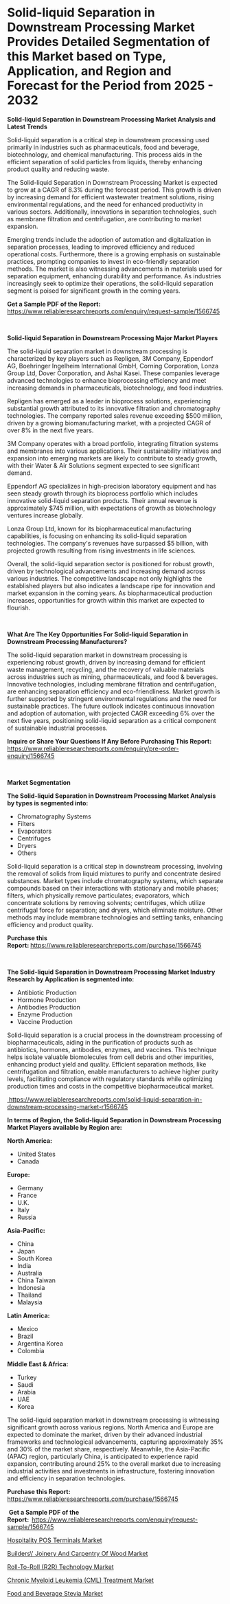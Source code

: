 <p><h1>Solid-liquid Separation in Downstream Processing Market Provides Detailed Segmentation of this Market based on Type, Application, and Region and Forecast for the Period from 2025 - 2032</h1></p><p><strong>Solid-liquid Separation in Downstream Processing Market Analysis and Latest Trends</strong></p>
<p><p>Solid-liquid separation is a critical step in downstream processing used primarily in industries such as pharmaceuticals, food and beverage, biotechnology, and chemical manufacturing. This process aids in the efficient separation of solid particles from liquids, thereby enhancing product quality and reducing waste.</p><p>The Solid-liquid Separation in Downstream Processing Market is expected to grow at a CAGR of 8.3% during the forecast period. This growth is driven by increasing demand for efficient wastewater treatment solutions, rising environmental regulations, and the need for enhanced productivity in various sectors. Additionally, innovations in separation technologies, such as membrane filtration and centrifugation, are contributing to market expansion. </p><p>Emerging trends include the adoption of automation and digitalization in separation processes, leading to improved efficiency and reduced operational costs. Furthermore, there is a growing emphasis on sustainable practices, prompting companies to invest in eco-friendly separation methods. The market is also witnessing advancements in materials used for separation equipment, enhancing durability and performance. As industries increasingly seek to optimize their operations, the solid-liquid separation segment is poised for significant growth in the coming years.</p></p>
<p><strong>Get a Sample PDF of the Report:&nbsp;</strong> <a href="https://www.reliableresearchreports.com/enquiry/request-sample/1566745?utm_campaign=36&utm_medium=2&utm_source=Github&utm_content=ia&utm_term=22032025&utm_id=solid-liquid-separation-in-downstream-processing">https://www.reliableresearchreports.com/enquiry/request-sample/1566745</a></p>
<p>&nbsp;</p>
<p><strong>Solid-liquid Separation in Downstream Processing Major Market Players</strong></p>
<p><p>The solid-liquid separation market in downstream processing is characterized by key players such as Repligen, 3M Company, Eppendorf AG, Boehringer Ingelheim International GmbH, Corning Corporation, Lonza Group Ltd, Dover Corporation, and Ashai Kasei. These companies leverage advanced technologies to enhance bioprocessing efficiency and meet increasing demands in pharmaceuticals, biotechnology, and food industries.</p><p>Repligen has emerged as a leader in bioprocess solutions, experiencing substantial growth attributed to its innovative filtration and chromatography technologies. The company reported sales revenue exceeding $500 million, driven by a growing biomanufacturing market, with a projected CAGR of over 8% in the next five years.</p><p>3M Company operates with a broad portfolio, integrating filtration systems and membranes into various applications. Their sustainability initiatives and expansion into emerging markets are likely to contribute to steady growth, with their Water & Air Solutions segment expected to see significant demand.</p><p>Eppendorf AG specializes in high-precision laboratory equipment and has seen steady growth through its bioprocess portfolio which includes innovative solid-liquid separation products. Their annual revenue is approximately $745 million, with expectations of growth as biotechnology ventures increase globally.</p><p>Lonza Group Ltd, known for its biopharmaceutical manufacturing capabilities, is focusing on enhancing its solid-liquid separation technologies. The company's revenues have surpassed $5 billion, with projected growth resulting from rising investments in life sciences.</p><p>Overall, the solid-liquid separation sector is positioned for robust growth, driven by technological advancements and increasing demand across various industries. The competitive landscape not only highlights the established players but also indicates a landscape ripe for innovation and market expansion in the coming years. As biopharmaceutical production increases, opportunities for growth within this market are expected to flourish.</p></p>
<p>&nbsp;</p>
<p><strong>What Are The Key Opportunities For Solid-liquid Separation in Downstream Processing Manufacturers?</strong></p>
<p><p>The solid-liquid separation market in downstream processing is experiencing robust growth, driven by increasing demand for efficient waste management, recycling, and the recovery of valuable materials across industries such as mining, pharmaceuticals, and food & beverages. Innovative technologies, including membrane filtration and centrifugation, are enhancing separation efficiency and eco-friendliness. Market growth is further supported by stringent environmental regulations and the need for sustainable practices. The future outlook indicates continuous innovation and adoption of automation, with projected CAGR exceeding 6% over the next five years, positioning solid-liquid separation as a critical component of sustainable industrial processes.</p></p>
<p><strong>Inquire or Share Your Questions If Any Before Purchasing This Report:</strong> <a href="https://www.reliableresearchreports.com/enquiry/pre-order-enquiry/1566745?utm_campaign=36&utm_medium=2&utm_source=Github&utm_content=ia&utm_term=22032025&utm_id=solid-liquid-separation-in-downstream-processing">https://www.reliableresearchreports.com/enquiry/pre-order-enquiry/1566745</a></p>
<p>&nbsp;</p>
<p><strong>Market Segmentation</strong></p>
<p><strong>The Solid-liquid Separation in Downstream Processing Market Analysis by types is segmented into:</strong></p>
<p><ul><li>Chromatography Systems</li><li>Filters</li><li>Evaporators</li><li>Centrifuges</li><li>Dryers</li><li>Others</li></ul></p>
<p><p>Solid-liquid separation is a critical step in downstream processing, involving the removal of solids from liquid mixtures to purify and concentrate desired substances. Market types include chromatography systems, which separate compounds based on their interactions with stationary and mobile phases; filters, which physically remove particulates; evaporators, which concentrate solutions by removing solvents; centrifuges, which utilize centrifugal force for separation; and dryers, which eliminate moisture. Other methods may include membrane technologies and settling tanks, enhancing efficiency and product quality.</p></p>
<p><strong>Purchase this Report:&nbsp;</strong><a href="https://www.reliableresearchreports.com/purchase/1566745?utm_campaign=36&utm_medium=2&utm_source=Github&utm_content=ia&utm_term=22032025&utm_id=solid-liquid-separation-in-downstream-processing">https://www.reliableresearchreports.com/purchase/1566745</a></p>
<p>&nbsp;</p>
<p><strong>The Solid-liquid Separation in Downstream Processing Market Industry Research by Application is segmented into:</strong></p>
<p><ul><li>Antibiotic Production</li><li>Hormone Production</li><li>Antibodies Production</li><li>Enzyme Production</li><li>Vaccine Production</li></ul></p>
<p><p>Solid-liquid separation is a crucial process in the downstream processing of biopharmaceuticals, aiding in the purification of products such as antibiotics, hormones, antibodies, enzymes, and vaccines. This technique helps isolate valuable biomolecules from cell debris and other impurities, enhancing product yield and quality. Efficient separation methods, like centrifugation and filtration, enable manufacturers to achieve higher purity levels, facilitating compliance with regulatory standards while optimizing production times and costs in the competitive biopharmaceutical market.</p></p>
<p><a href="https://www.reliableresearchreports.com/solid-liquid-separation-in-downstream-processing-market-r1566745?utm_campaign=36&utm_medium=2&utm_source=Github&utm_content=ia&utm_term=22032025&utm_id=solid-liquid-separation-in-downstream-processing">&nbsp;https://www.reliableresearchreports.com/solid-liquid-separation-in-downstream-processing-market-r1566745</a></p>
<p><strong>In terms of Region, the Solid-liquid Separation in Downstream Processing Market Players available by Region are:</strong></p>
<p>
    <p> <strong> North America: </strong>
        <ul>
            <li>United States</li>
            <li>Canada</li>
        </ul>
        </p> 
    <p> <strong> Europe: </strong>
        <ul>
            <li>Germany</li>
            <li>France</li>
            <li>U.K.</li>
            <li>Italy</li>
            <li>Russia</li>
        </ul>
        </p> 
    <p> <strong> Asia-Pacific: </strong>
        <ul>
            <li>China</li>
            <li>Japan</li>
            <li>South Korea</li>
            <li>India</li>
            <li>Australia</li>
            <li>China Taiwan</li>
            <li>Indonesia</li>
            <li>Thailand</li>
            <li>Malaysia</li>
        </ul>
        </p> 
    <p> <strong> Latin America: </strong>
        <ul>
            <li>Mexico</li>
            <li>Brazil</li>
            <li>Argentina Korea</li>
            <li>Colombia</li>
        </ul>
        </p> 
    <p> <strong> Middle East & Africa: </strong>
        <ul>
            <li>Turkey</li>
            <li>Saudi</li>
            <li>Arabia</li>
            <li>UAE</li>
            <li>Korea</li>
        </ul>
    </p>
    </p>
<p><p>The solid-liquid separation market in downstream processing is witnessing significant growth across various regions. North America and Europe are expected to dominate the market, driven by their advanced industrial frameworks and technological advancements, capturing approximately 35% and 30% of the market share, respectively. Meanwhile, the Asia-Pacific (APAC) region, particularly China, is anticipated to experience rapid expansion, contributing around 25% to the overall market due to increasing industrial activities and investments in infrastructure, fostering innovation and efficiency in separation technologies.</p></p>
<p><strong>Purchase this Report: </strong><a href="https://www.reliableresearchreports.com/purchase/1566745?utm_campaign=36&utm_medium=2&utm_source=Github&utm_content=ia&utm_term=22032025&utm_id=solid-liquid-separation-in-downstream-processing">https://www.reliableresearchreports.com/purchase/1566745</a></p>
<p>&nbsp;<strong>Get a Sample PDF of the Report:&nbsp;&nbsp;</strong><a href="https://www.reliableresearchreports.com/enquiry/request-sample/1566745?utm_campaign=36&utm_medium=2&utm_source=Github&utm_content=ia&utm_term=22032025&utm_id=solid-liquid-separation-in-downstream-processing">https://www.reliableresearchreports.com/enquiry/request-sample/1566745</a></p>
<p><strong></strong></p>
<p><p><a href="https://github.com/nwokechock6s/Market-Research-Report-List-1/blob/main/hospitality-pos-terminals-market.md?utm_campaign=36&utm_medium=2&utm_source=Github&utm_content=ia&utm_term=22032025&utm_id=solid-liquid-separation-in-downstream-processing">Hospitality POS Terminals Market</a></p><p><a href="https://github.com/akalaihaude/Market-Research-Report-List-1/blob/main/builders-joinery-and-carpentry-of-wood-market.md?utm_campaign=36&utm_medium=2&utm_source=Github&utm_content=ia&utm_term=22032025&utm_id=solid-liquid-separation-in-downstream-processing">Builders\' Joinery And Carpentry Of Wood Market</a></p><p><a href="https://github.com/aiamekar/Market-Research-Report-List-1/blob/main/roll-to-roll-r2r-technology-market.md?utm_campaign=36&utm_medium=2&utm_source=Github&utm_content=ia&utm_term=22032025&utm_id=solid-liquid-separation-in-downstream-processing">Roll-To-Roll (R2R) Technology Market</a></p><p><a href="https://github.com/boudykodumi/Market-Research-Report-List-1/blob/main/chronic-myeloid-leukemia-cml-treatment-market.md?utm_campaign=36&utm_medium=2&utm_source=Github&utm_content=ia&utm_term=22032025&utm_id=solid-liquid-separation-in-downstream-processing">Chronic Myeloid Leukemia (CML) Treatment Market</a></p><p><a href="https://github.com/vsiljgestel/Market-Research-Report-List-1/blob/main/food-and-beverage-stevia-market.md?utm_campaign=36&utm_medium=2&utm_source=Github&utm_content=ia&utm_term=22032025&utm_id=solid-liquid-separation-in-downstream-processing">Food and Beverage Stevia Market</a></p></p>